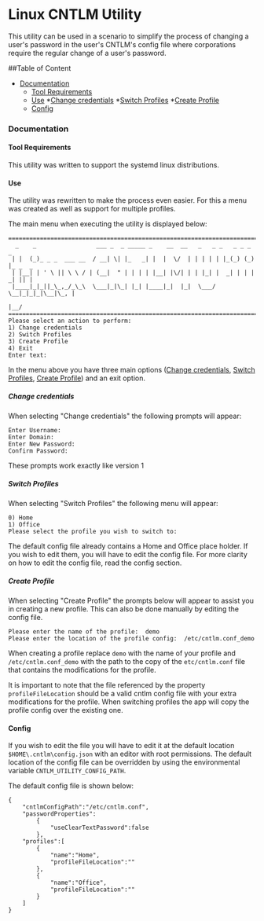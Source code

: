 # Linux CNTLM Utility

This utility can be used in a scenario to simplify the process of changing a user's password in the user's CNTLM's config file where corporations require the regular change of a user's password.


##Table of Content
* [Documentation](#documentation)
  * [Tool Requirements](#requirements)
  * [Use](#use)
    *[Change credentials](#change-credentials)
    *[Switch Profiles](#switch-profiles)
    *[Create Profile](#create-profile)
  * [Config](#config)
### <a name="documentaion">Documentation
#### <a name="requirements"></a>Tool Requirements
This utility was written to support the systemd linux distributions.

#### <a name="use"></a>Use
The utility was rewritten to make the process even easier. For this a menu was created as well as support for multiple profiles.

The main menu when executing the utility is displayed below:

```
===============================================================================
  _    _                 ___ _  _ _____ _    __  __   _   _ _   _ _ _ _        
 | |  (_)_ _ _  ___ __  / __| \| |_   _| |  |  \/  | | | | | |_(_) (_) |_ _  _ 
 | |__| | ' \ || \ \ / | (__|  " | | | | |__| |\/| | | |_| |  _| | | |  _| || |
 |____|_|_||_\_,_/_\_\  \___|_|\_| |_| |____|_|  |_|  \___/ \__|_|_|_|\__|\_, |
                                                                          |__/ 
===============================================================================
Please select an action to perform:
1) Change credentials
2) Switch Profiles
3) Create Profile
4) Exit
Enter text: 
```

In the menu above you have three main options ([Change credentials](#change-credentials), [Switch Profiles](#switch-profiles), [Create Profile](#create-profile)) and an exit option.

##### <a name="change-credentials"></a>Change credentials
When selecting "Change credentials" the following prompts will appear:

```
Enter Username: 
Enter Domain: 
Enter New Password: 
Confirm Password:
```

These prompts work exactly like version 1
##### <a name="switch-profiles"></a>Switch Profiles
When selecting "Switch Profiles" the following menu will appear:
```
0) Home
1) Office
Please select the profile you wish to switch to:
```

The default config file already contains a Home and Office place holder. If you wish to edit them, you will have to edit the config file. For more clarity on how to edit the config file, read the config section.
##### <a name="create-profile"></a>Create Profile
When selecting "Create Profile" the prompts below will appear to assist you in creating a new profile. This can also be done manually by editing the config file.

```
Please enter the name of the profile:  demo
Please enter the location of the profile config:  /etc/cntlm.conf_demo
```

When creating a profile replace ```demo``` with the name of your profile and ```/etc/cntlm.conf_demo``` with the path to the copy of the ```etc/cntlm.conf``` file that contains the modifications for the profile.

It is important to note that the file referenced by the property ```profileFileLocation``` should be a valid cntlm config file with your extra modifications for the profile. When switching profiles the app will copy the profile config over the existing one.

#### <a name="config"></a>Config
If you wish to edit the file you will have to edit it at the default location ``` $HOME\.cntlm\config.json ``` with an editor with root permissions. The default location of the config file can be overridden by using the environmental variable ```CNTLM_UTILITY_CONFIG_PATH```.

The default config file is shown below:
```
{
    "cntlmConfigPath":"/etc/cntlm.conf",
    "passwordProperties":
        {
            "useClearTextPassword":false
        },
    "profiles":[
        {
            "name":"Home",
            "profileFileLocation":""
        },
        {
            "name":"Office",
            "profileFileLocation":""
        }
    ]
}
```